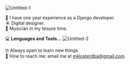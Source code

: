 ![Untitled-1](https://user-images.githubusercontent.com/21125171/115977817-c0c4f780-a551-11eb-804c-d447c614433f.png)


:tangerine:  I have one year experience as a Django developer. <br>
:sunny:  Digital designer.<br>
:snake:  Musician in my leisure time.
<br>


:computer:  **Lenguages and Tools...**
![Untitled-2](https://user-images.githubusercontent.com/21125171/116000018-e17a6500-a5c4-11eb-9798-95367aca1c13.png)
<br>



:nerd_face: Always open to learn new things <br>
:lemon: How to reach me: email me at mklosterdba@gmail.com
